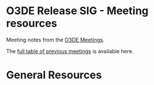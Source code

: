 # O3DE Release SIG - Meeting resources

Meeting notes from the [O3DE Meetings](https://o3de.github.io/foundation/sigs/sig-release/).

The [full table of previous meetings](https://o3de.github.io/foundation/sigs/sig-release/?id=previous-meetings) is available here.

# General Resources

